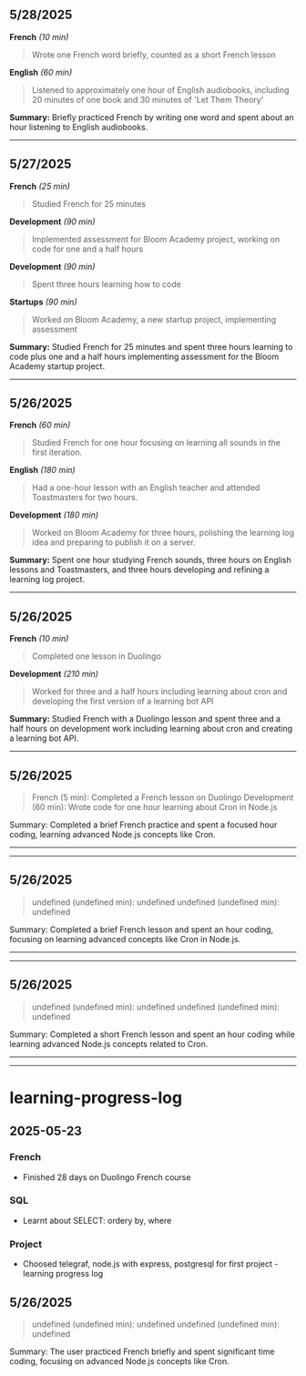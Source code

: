 
## 5/28/2025

**French** _(10 min)_
> Wrote one French word briefly, counted as a short French lesson

**English** _(60 min)_
> Listened to approximately one hour of English audiobooks, including 20 minutes of one book and 30 minutes of 'Let Them Theory'

**Summary:** Briefly practiced French by writing one word and spent about an hour listening to English audiobooks.

---

## 5/27/2025

**French** _(25 min)_
> Studied French for 25 minutes

**Development** _(90 min)_
> Implemented assessment for Bloom Academy project, working on code for one and a half hours

**Development** _(90 min)_
> Spent three hours learning how to code

**Startups** _(90 min)_
> Worked on Bloom Academy, a new startup project, implementing assessment

**Summary:** Studied French for 25 minutes and spent three hours learning to code plus one and a half hours implementing assessment for the Bloom Academy startup project.

---

## 5/26/2025

**French** _(60 min)_
> Studied French for one hour focusing on learning all sounds in the first iteration.

**English** _(180 min)_
> Had a one-hour lesson with an English teacher and attended Toastmasters for two hours.

**Development** _(180 min)_
> Worked on Bloom Academy for three hours, polishing the learning log idea and preparing to publish it on a server.

**Summary:** Spent one hour studying French sounds, three hours on English lessons and Toastmasters, and three hours developing and refining a learning log project.

---

## 5/26/2025

**French** _(10 min)_
> Completed one lesson in Duolingo

**Development** _(210 min)_
> Worked for three and a half hours including learning about cron and developing the first version of a learning bot API

**Summary:** Studied French with a Duolingo lesson and spent three and a half hours on development work including learning about cron and creating a learning bot API.

---

## 5/26/2025
> French (5 min): Completed a French lesson on Duolingo
> Development (60 min): Wrote code for one hour learning about Cron in Node.js

Summary: Completed a brief French practice and spent a focused hour coding, learning advanced Node.js concepts like Cron.

---
---

## 5/26/2025
> undefined (undefined min): undefined
> undefined (undefined min): undefined

Summary: Completed a brief French lesson and spent an hour coding, focusing on learning advanced concepts like Cron in Node.js.

---
---

## 5/26/2025
> undefined (undefined min): undefined
> undefined (undefined min): undefined

Summary: Completed a short French lesson and spent an hour coding while learning advanced Node.js concepts related to Cron.

---
---
# learning-progress-log

## 2025-05-23

### French

- Finished 28 days on Duolingo French course

### SQL

- Learnt about SELECT: ordery by, where

### Project

- Choosed telegraf, node.js with express, postgresql for first project - learning progress log

## 5/26/2025
> undefined (undefined min): undefined
> undefined (undefined min): undefined

Summary: The user practiced French briefly and spent significant time coding, focusing on advanced Node.js concepts like Cron.
